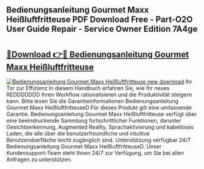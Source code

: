 ## Bedienungsanleitung Gourmet Maxx Heißluftfritteuse PDF Download Free - Part-O2O User Guide Repair - Service Owner Edition 7A4ge

# <h2><a href="http://df1x9s2.blite.top/?on=Bedienungsanleitung+Gourmet+Maxx+Hei%c3%9fluftfritteuse">🔗Download 👉🔴 Bedienungsanleitung Gourmet Maxx Heißluftfritteuse</a></h2>

[![Bedienungsanleitung Gourmet Maxx Heißluftfritteuse new download](https://i.imgur.com/lujVjoI.png)](http://df1x9s2.blite.top/?on=Bedienungsanleitung+Gourmet+Maxx+Hei%c3%9fluftfritteuse)
Ihr Tor zur Effizienz In diesem Handbuch erfahren Sie, wie Ihr neues REDDDDDDD Ihren Workflow rationalisieren und die Produktivität steigern kann. Bitte lesen Sie die Garantieinformationen Bedienungsanleitung Gourmet Maxx HeißluftfritteuseD Für dieses Produkt gilt eine umfassende Garantie. Bedienungsanleitung Gourmet Maxx Heißluftfritteuse verfügt über eine beeindruckende Sammlung fortschrittlicher Funktionen, darunter Gesichtserkennung, Augmented Reality, Sprachaktivierung und kabelloses Laden, die alle über die benutzerfreundliche und intuitive Benutzeroberfläche leicht zugänglich sind. Unterstützung verfügbar 24/7 Bedienungsanleitung Gourmet Maxx HeißluftfritteuseD. Unser Kundensupport-Team steht Ihnen 24/7 zur Verfügung, um Sie bei allen Anfragen zu unterstützen.
